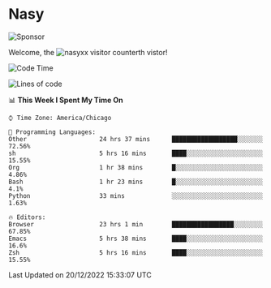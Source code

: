 # Nasy

<!--
<p align="center">
<img height="200" src="https://github-readme-stats.vercel.app/api?username=nasyxx&count_private=true&show_icons=true&theme=dracula&include_all_commits=true"/>
<img height="200" src="https://github-readme-stats.vercel.app/api/top-langs/?username=nasyxx&theme=dracula&hide=html,jupyter+notebook&count_private=true&show_icons=true"/>
</p>

  
----------------
-->

![Sponsor](https://img.shields.io/static/v1.svg?label=Sponsor&message=%E2%9D%A4&logo=GitHub&style=flat&color=pink)
 
Welcome, the ![nasyxx visitor counter](https://count.getloli.com/get/@nasyxx?theme=rule34)th vistor!
 
<!--START_SECTION:waka-->
![Code Time](http://img.shields.io/badge/Code%20Time-2%2C952%20hrs%202%20mins-blue)

![Lines of code](https://img.shields.io/badge/From%20Hello%20World%20I%27ve%20Written-5%20Million%20lines%20of%20code-blue)

📊 **This Week I Spent My Time On** 

```text
⌚︎ Time Zone: America/Chicago

💬 Programming Languages: 
Other                    24 hrs 37 mins      ██████████████████░░░░░░░   72.56% 
sh                       5 hrs 16 mins       ████░░░░░░░░░░░░░░░░░░░░░   15.55% 
Org                      1 hr 38 mins        █░░░░░░░░░░░░░░░░░░░░░░░░   4.86% 
Bash                     1 hr 23 mins        █░░░░░░░░░░░░░░░░░░░░░░░░   4.1% 
Python                   33 mins             ░░░░░░░░░░░░░░░░░░░░░░░░░   1.63%

🔥 Editors: 
Browser                  23 hrs 1 min        █████████████████░░░░░░░░   67.85% 
Emacs                    5 hrs 38 mins       ████░░░░░░░░░░░░░░░░░░░░░   16.6% 
Zsh                      5 hrs 16 mins       ████░░░░░░░░░░░░░░░░░░░░░   15.55%

```


 Last Updated on 20/12/2022 15:33:07 UTC
<!--END_SECTION:waka-->

<!-- ![visitors](https://visitor-badge.laobi.icu/badge?page_id=nasyxx.nasyxx) -->
